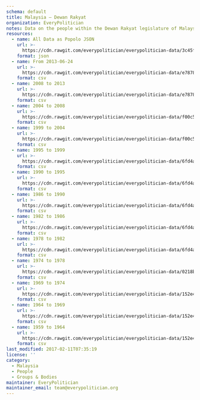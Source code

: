 ```yaml
---
schema: default
title: Malaysia — Dewan Rakyat
organization: EveryPolitician
notes: Data on the people within the Dewan Rakyat legislature of Malaysia.
resources:
  - name: All Data as Popolo JSON
    url: >-
      https://cdn.rawgit.com/everypolitician/everypolitician-data/3c45fcf909bcf632b555d8682d7f008e7a615a64/data/Malaysia/Dewan_Rakyat/ep-popolo-v1.0.json
    format: json
  - name: From 2013-06-24
    url: >-
      https://cdn.rawgit.com/everypolitician/everypolitician-data/e78788e9be00b6c07c2fb8a1a727637a22f648af/data/Malaysia/Dewan_Rakyat/term-13.csv
    format: csv
  - name: 2008 to 2013
    url: >-
      https://cdn.rawgit.com/everypolitician/everypolitician-data/e78788e9be00b6c07c2fb8a1a727637a22f648af/data/Malaysia/Dewan_Rakyat/term-12.csv
    format: csv
  - name: 2004 to 2008
    url: >-
      https://cdn.rawgit.com/everypolitician/everypolitician-data/f00c5707e29e816117f3cbfdacc2d900726ddd43/data/Malaysia/Dewan_Rakyat/term-11.csv
    format: csv
  - name: 1999 to 2004
    url: >-
      https://cdn.rawgit.com/everypolitician/everypolitician-data/f00c5707e29e816117f3cbfdacc2d900726ddd43/data/Malaysia/Dewan_Rakyat/term-10.csv
    format: csv
  - name: 1995 to 1999
    url: >-
      https://cdn.rawgit.com/everypolitician/everypolitician-data/6fd4a2f9b71600742c6562532b91823cc509cea9/data/Malaysia/Dewan_Rakyat/term-9.csv
    format: csv
  - name: 1990 to 1995
    url: >-
      https://cdn.rawgit.com/everypolitician/everypolitician-data/6fd4a2f9b71600742c6562532b91823cc509cea9/data/Malaysia/Dewan_Rakyat/term-8.csv
    format: csv
  - name: 1986 to 1990
    url: >-
      https://cdn.rawgit.com/everypolitician/everypolitician-data/6fd4a2f9b71600742c6562532b91823cc509cea9/data/Malaysia/Dewan_Rakyat/term-7.csv
    format: csv
  - name: 1982 to 1986
    url: >-
      https://cdn.rawgit.com/everypolitician/everypolitician-data/6fd4a2f9b71600742c6562532b91823cc509cea9/data/Malaysia/Dewan_Rakyat/term-6.csv
    format: csv
  - name: 1978 to 1982
    url: >-
      https://cdn.rawgit.com/everypolitician/everypolitician-data/6fd4a2f9b71600742c6562532b91823cc509cea9/data/Malaysia/Dewan_Rakyat/term-5.csv
    format: csv
  - name: 1974 to 1978
    url: >-
      https://cdn.rawgit.com/everypolitician/everypolitician-data/0218b74d49ef1de85c7324e6b0b2389533c5bd82/data/Malaysia/Dewan_Rakyat/term-4.csv
    format: csv
  - name: 1969 to 1974
    url: >-
      https://cdn.rawgit.com/everypolitician/everypolitician-data/152e44d59503d98fc58dc65c0a280da727ccdd17/data/Malaysia/Dewan_Rakyat/term-3.csv
    format: csv
  - name: 1964 to 1969
    url: >-
      https://cdn.rawgit.com/everypolitician/everypolitician-data/152e44d59503d98fc58dc65c0a280da727ccdd17/data/Malaysia/Dewan_Rakyat/term-2.csv
    format: csv
  - name: 1959 to 1964
    url: >-
      https://cdn.rawgit.com/everypolitician/everypolitician-data/152e44d59503d98fc58dc65c0a280da727ccdd17/data/Malaysia/Dewan_Rakyat/term-1.csv
    format: csv
last_modified: 2017-02-11T07:35:19
license: ''
category:
  - Malaysia
  - People
  - Groups & Bodies
maintainer: EveryPolitician
maintainer_email: team@everypolitician.org
---
```

